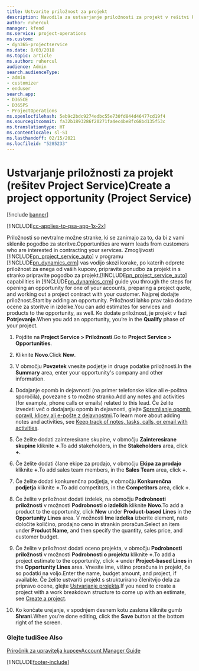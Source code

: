 ```yaml
---
title: Ustvarite priložnost za projekt
description: Navodila za ustvarjanje priložnosti za projekt v rešitvi Project Service
author: ruhercul
manager: kfend
ms.service: project-operations
ms.custom:
- dyn365-projectservice
ms.date: 8/03/2018
ms.topic: article
ms.author: ruhercul
audience: Admin
search.audienceType:
- admin
- customizer
- enduser
search.app:
- D365CE
- D365PS
- ProjectOperations
ms.openlocfilehash: 5eb9c2bdc9274edbc55e730fd844d46477cd19f4
ms.sourcegitcommit: fa32b1893286f20271fa4ec4be8fc68bd135f53c
ms.translationtype: HT
ms.contentlocale: sl-SI
ms.lasthandoff: 02/15/2021
ms.locfileid: "5285233"
---
```

# <a name="create-a-project-opportunity-project-service"></a><span data-ttu-id="81078-103">Ustvarjanje priložnosti za projekt (rešitev Project Service)</span><span class="sxs-lookup"><span data-stu-id="81078-103">Create a project opportunity (Project Service)</span></span>

[!include [banner](../includes/psa-now-project-operations.md)]

[!INCLUDE[cc-applies-to-psa-app-1x-2x](../includes/cc-applies-to-psa-app-1x-2x.md)]

<span data-ttu-id="81078-104">Priložnosti so nevtralne možne stranke, ki se zanimajo za to, da bi z vami sklenile pogodbo za storitve.</span><span class="sxs-lookup"><span data-stu-id="81078-104">Opportunities are warm leads from customers who are interested in contracting your services.</span></span> <span data-ttu-id="81078-105">Zmogljivosti [!INCLUDE[pn_project_service_auto](../includes/pn-project-service-auto.md)] v programu [!INCLUDE[pn_dynamics_crm](../includes/pn-dynamics-crm.md)] vas vodijo skozi korake, po katerih odprete priložnost za enega od vaših kupcev, pripravite ponudbo za projekt in s stranko pripravite pogodbo za projekt.</span><span class="sxs-lookup"><span data-stu-id="81078-105">[!INCLUDE[pn_project_service_auto](../includes/pn-project-service-auto.md)] capabilities in [!INCLUDE[pn_dynamics_crm](../includes/pn-dynamics-crm.md)] guide you through the steps for opening an opportunity for one of your accounts, preparing a project quote, and working out a project contract with your customer.</span></span> <span data-ttu-id="81078-106">Najprej dodajte priložnost.</span><span class="sxs-lookup"><span data-stu-id="81078-106">Start by adding an opportunity.</span></span> <span data-ttu-id="81078-107">Priložnosti lahko prav tako dodate ocene za storitve in izdelke.</span><span class="sxs-lookup"><span data-stu-id="81078-107">You can add estimates for services and products to the opportunity, as well.</span></span> <span data-ttu-id="81078-108">Ko dodate priložnost, je projekt v fazi **Potrjevanje**.</span><span class="sxs-lookup"><span data-stu-id="81078-108">When you add an opportunity, you’re in the **Qualify** phase of your project.</span></span>  
  
1.  <span data-ttu-id="81078-109">Pojdite na **Project Service > Priložnosti**.</span><span class="sxs-lookup"><span data-stu-id="81078-109">Go to **Project Service > Opportunities**.</span></span>  
  
2.  <span data-ttu-id="81078-110">Kliknite **Novo**.</span><span class="sxs-lookup"><span data-stu-id="81078-110">Click **New**.</span></span>  
  
3.  <span data-ttu-id="81078-111">V območju **Povzetek** vnesite podjetje in druge podatke priložnosti.</span><span class="sxs-lookup"><span data-stu-id="81078-111">In the **Summary** area, enter your opportunity's company and other information.</span></span>  
  
4.  <span data-ttu-id="81078-112">Dodajanje opomb in dejavnosti (na primer telefonske klice ali e-poštna sporočila), povezane s to možno stranko.</span><span class="sxs-lookup"><span data-stu-id="81078-112">Add any notes and activities (for example, phone calls or emails) related to this lead.</span></span> <span data-ttu-id="81078-113">Če želite izvedeti več o dodajanju opomb in dejavnosti, glejte [Spremljanje opomb, opravil, klicev ali e-pošte z dejavnostmi](https://docs.microsoft.com/dynamics365/customerengagement/on-premises/basics/work-with-activities).</span><span class="sxs-lookup"><span data-stu-id="81078-113">To learn more about adding notes and activities, see [Keep track of notes, tasks, calls, or email with activities](https://docs.microsoft.com/dynamics365/customerengagement/on-premises/basics/work-with-activities).</span></span>  
  
5.  <span data-ttu-id="81078-114">Če želite dodati zainteresirane skupine, v območju **Zainteresirane skupine** kliknite **+**.</span><span class="sxs-lookup"><span data-stu-id="81078-114">To add stakeholders, in the **Stakeholders** area, click **+**.</span></span>  
  
6.  <span data-ttu-id="81078-115">Če želite dodati člane ekipe za prodajo, v območju **Ekipa za prodajo** kliknite **+**.</span><span class="sxs-lookup"><span data-stu-id="81078-115">To add sales team members, in the **Sales Team** area, click **+**.</span></span>  
  
7.  <span data-ttu-id="81078-116">Če želite dodati konkurenčna podjetja, v območju **Konkurenčna podjetja** kliknite **+**.</span><span class="sxs-lookup"><span data-stu-id="81078-116">To add competitors, in the **Competitors** area, click **+**.</span></span>  
  
8.  <span data-ttu-id="81078-117">Če želite v priložnost dodati izdelek, na območju **Podrobnosti priložnosti** v možnosti **Podrobnosti o izdelkih** kliknite **Novo**.</span><span class="sxs-lookup"><span data-stu-id="81078-117">To add a product to the opportunity, click **New** under **Product-based Lines** in the **Opportunity Lines** area.</span></span> <span data-ttu-id="81078-118">V možnosti **Ime izdelka** izberite element, nato določite količino, prodajno ceno in strankin proračun.</span><span class="sxs-lookup"><span data-stu-id="81078-118">Select an item under **Product Name**, and then specify the quantity, sales price, and customer budget.</span></span>  
  
9. <span data-ttu-id="81078-119">Če želite v priložnost dodati oceno projekta, v območju **Podrobnosti priložnosti** v možnosti **Podrobnosti o projektu** kliknite **+**.</span><span class="sxs-lookup"><span data-stu-id="81078-119">To add a project estimate to the opportunity, click **+** under **Project-based Lines** in the **Opportunity Lines** area.</span></span> <span data-ttu-id="81078-120">Vnesite ime, višino proračuna in projekt, če so podatki na voljo.</span><span class="sxs-lookup"><span data-stu-id="81078-120">Enter the name, budget amount, and project, if available.</span></span> <span data-ttu-id="81078-121">Če želite ustvariti projekt s strukturirano členitvijo dela za pripravo ocene, glejte [Ustvarjanje projekta](../psa/create-project.md).</span><span class="sxs-lookup"><span data-stu-id="81078-121">If you need to create a project with a work breakdown structure to come up with an estimate, see [Create a project](../psa/create-project.md).</span></span>  
  
10. <span data-ttu-id="81078-122">Ko končate urejanje, v spodnjem desnem kotu zaslona kliknite gumb **Shrani**.</span><span class="sxs-lookup"><span data-stu-id="81078-122">When you’re done editing, click the **Save** button at the bottom right of the screen.</span></span>  
  
### <a name="see-also"></a><span data-ttu-id="81078-123">Glejte tudi</span><span class="sxs-lookup"><span data-stu-id="81078-123">See Also</span></span>  
 [<span data-ttu-id="81078-124">Priročnik za upravitelja kupcev</span><span class="sxs-lookup"><span data-stu-id="81078-124">Account Manager Guide</span></span>](../psa/account-manager-guide.md)


[!INCLUDE[footer-include](../includes/footer-banner.md)]